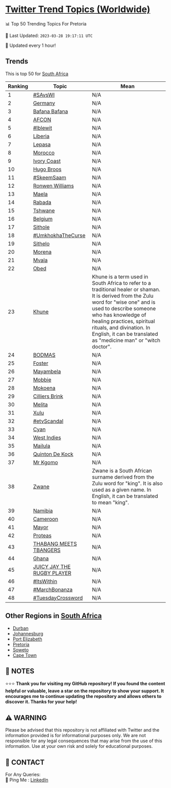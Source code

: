 [Twitter Trend Topics (Worldwide)](https://github.com/ErcinDedeoglu/Twitter-Trend-Topics)
==========


📊 Top 50 Trending Topics For Pretoria

📆 Last Updated: `2023-03-28 19:17:11 UTC`

🔧 Updated every 1 hour!


## Trends

This is top 50 for [South Africa](</South Africa>)

| Ranking | Topic | Mean |
| ------- | ------------ | ------------ |
| 1 | [#SAvsWI](http://twitter.com/search?q=%23SAvsWI) | N/A |
| 2 | [Germany](http://twitter.com/search?q=Germany) | N/A |
| 3 | [Bafana Bafana](http://twitter.com/search?q=Bafana+Bafana) | N/A |
| 4 | [AFCON](http://twitter.com/search?q=AFCON) | N/A |
| 5 | [#Iblewit](http://twitter.com/search?q=%23Iblewit) | N/A |
| 6 | [Liberia](http://twitter.com/search?q=Liberia) | N/A |
| 7 | [Lepasa](http://twitter.com/search?q=Lepasa) | N/A |
| 8 | [Morocco](http://twitter.com/search?q=Morocco) | N/A |
| 9 | [Ivory Coast](http://twitter.com/search?q=Ivory+Coast) | N/A |
| 10 | [Hugo Broos](http://twitter.com/search?q=Hugo+Broos) | N/A |
| 11 | [#SkeemSaam](http://twitter.com/search?q=%23SkeemSaam) | N/A |
| 12 | [Ronwen Williams](http://twitter.com/search?q=Ronwen+Williams) | N/A |
| 13 | [Maela](http://twitter.com/search?q=Maela) | N/A |
| 14 | [Rabada](http://twitter.com/search?q=Rabada) | N/A |
| 15 | [Tshwane](http://twitter.com/search?q=Tshwane) | N/A |
| 16 | [Belgium](http://twitter.com/search?q=Belgium) | N/A |
| 17 | [Sithole](http://twitter.com/search?q=Sithole) | N/A |
| 18 | [#UmkhokhaTheCurse](http://twitter.com/search?q=%23UmkhokhaTheCurse) | N/A |
| 19 | [Sithelo](http://twitter.com/search?q=Sithelo) | N/A |
| 20 | [Morena](http://twitter.com/search?q=Morena) | N/A |
| 21 | [Mvala](http://twitter.com/search?q=Mvala) | N/A |
| 22 | [Obed](http://twitter.com/search?q=Obed) | N/A |
| 23 | [Khune](http://twitter.com/search?q=Khune) | Khune is a term used in South Africa to refer to a traditional healer or shaman. It is derived from the Zulu word for "wise one" and is used to describe someone who has knowledge of healing practices, spiritual rituals, and divination. In English, it can be translated as "medicine man" or "witch doctor". |
| 24 | [BODMAS](http://twitter.com/search?q=BODMAS) | N/A |
| 25 | [Foster](http://twitter.com/search?q=Foster) | N/A |
| 26 | [Mayambela](http://twitter.com/search?q=Mayambela) | N/A |
| 27 | [Mobbie](http://twitter.com/search?q=Mobbie) | N/A |
| 28 | [Mokoena](http://twitter.com/search?q=Mokoena) | N/A |
| 29 | [Cilliers Brink](http://twitter.com/search?q=Cilliers+Brink) | N/A |
| 30 | [Melita](http://twitter.com/search?q=Melita) | N/A |
| 31 | [Xulu](http://twitter.com/search?q=Xulu) | N/A |
| 32 | [#etvScandal](http://twitter.com/search?q=%23etvScandal) | N/A |
| 33 | [Cyan](http://twitter.com/search?q=Cyan) | N/A |
| 34 | [West Indies](http://twitter.com/search?q=West+Indies) | N/A |
| 35 | [Mailula](http://twitter.com/search?q=Mailula) | N/A |
| 36 | [Quinton De Kock](http://twitter.com/search?q=Quinton+De+Kock) | N/A |
| 37 | [Mr Kgomo](http://twitter.com/search?q=Mr+Kgomo) | N/A |
| 38 | [Zwane](http://twitter.com/search?q=Zwane) | Zwane is a South African surname derived from the Zulu word for "king". It is also used as a given name. In English, it can be translated to mean "king". |
| 39 | [Namibia](http://twitter.com/search?q=Namibia) | N/A |
| 40 | [Cameroon](http://twitter.com/search?q=Cameroon) | N/A |
| 41 | [Mayor](http://twitter.com/search?q=Mayor) | N/A |
| 42 | [Proteas](http://twitter.com/search?q=Proteas) | N/A |
| 43 | [THABANG MEETS TBANGERS](http://twitter.com/search?q=THABANG+MEETS+TBANGERS) | N/A |
| 44 | [Ghana](http://twitter.com/search?q=Ghana) | N/A |
| 45 | [JUICY JAY THE RUGBY PLAYER](http://twitter.com/search?q=JUICY+JAY+THE+RUGBY+PLAYER) | N/A |
| 46 | [#ItsWithin](http://twitter.com/search?q=%23ItsWithin) | N/A |
| 47 | [#MarchBonanza](http://twitter.com/search?q=%23MarchBonanza) | N/A |
| 48 | [#TuesdayCrossword](http://twitter.com/search?q=%23TuesdayCrossword) | N/A |



## Other Regions in [South Africa](</South Africa>)

* [Durban](</South Africa/Durban.md>)
* [Johannesburg](</South Africa/Johannesburg.md>)
* [Port Elizabeth](</South Africa/Port Elizabeth.md>)
* [Pretoria](</South Africa/Pretoria.md>)
* [Soweto](</South Africa/Soweto.md>)
* [Cape Town](</South Africa/Cape Town.md>)



## 📝 NOTES

⭐⭐⭐ **Thank you for visiting my GitHub repository! If you found the content helpful or valuable, leave a star on the repository to show your support. It encourages me to continue updating the repository and allows others to discover it. Thanks for your help!**


## ⚠️ WARNING

Please be advised that this repository is not affiliated with Twitter and the information provided is for informational purposes only. We are not responsible for any legal consequences that may arise from the use of this information. Use at your own risk and solely for educational purposes.


## 📨 CONTACT

 For Any Queries:  
            🏓 Ping Me : [LinkedIn](https://www.linkedin.com/in/ercindedeoglu/)
